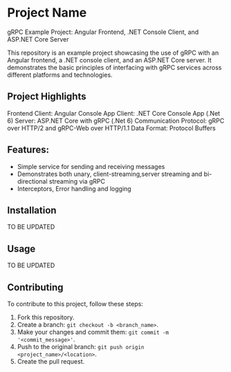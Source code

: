 # Project Name

gRPC Example Project: Angular Frontend, .NET Console Client, and ASP.NET Core Server

This repository is an example project showcasing the use of gRPC with an Angular frontend, a .NET console client, and an ASP.NET Core server. It demonstrates the basic principles of interfacing with gRPC services across different platforms and technologies.

## Project Highlights

Frontend Client: Angular
Console App Client: .NET Core Console App (.Net 6)
Server: ASP.NET Core with gRPC (.Net 6)
Communication Protocol: gRPC over HTTP/2 and gRPC-Web over HTTP/1.1
Data Format: Protocol Buffers


## Features:
- Simple service for sending and receiving messages
- Demonstrates both unary, client-streaming,server streaming and bi-directional streaming via gRPC
- Interceptors, Error handling and logging

<!-- ## Table of Contents

- Installation
- Usage
- Contributing
- License -->

## Installation

TO BE UPDATED
<!-- To install this project, follow these steps:

1. Clone the repository.
2. Install the dependencies using `npm install`.
3. Build the project using `ng build`.
4. Run the server using `dotnet run`. -->

## Usage

TO BE UPDATED
<!-- To use this project, follow these steps:

1. Start the server using `dotnet run`.
2. Navigate to `http://localhost:5000` in your web browser.
3. Use the application as desired. -->

## Contributing

To contribute to this project, follow these steps:

1. Fork this repository.
2. Create a branch: `git checkout -b <branch_name>`.
3. Make your changes and commit them: `git commit -m '<commit_message>'`.
4. Push to the original branch: `git push origin <project_name>/<location>`.
5. Create the pull request.

